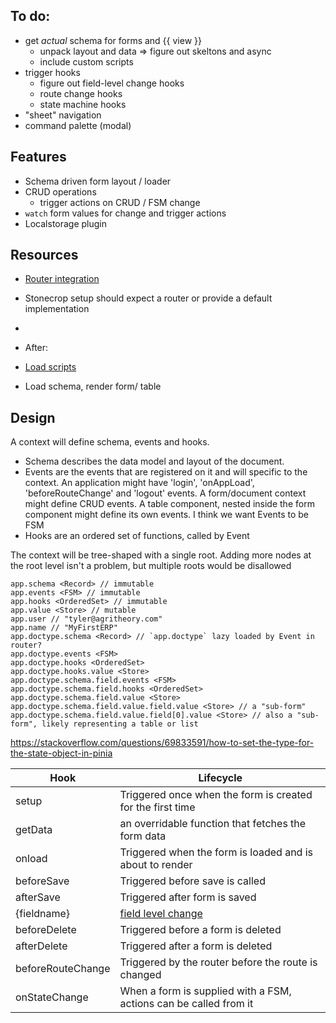 ## To do:

- get _actual_ schema for forms and {{ view }}
  - unpack layout and data => figure out skeltons and async
  - include custom scripts
- trigger hooks
  - figure out field-level change hooks
  - route change hooks
  - state machine hooks
- "sheet" navigation
- command palette (modal)

## Features
 - Schema driven form layout / loader
 - CRUD operations
    - trigger actions on CRUD / FSM change
 - `watch` form values for change and trigger actions
 - Localstorage plugin

## Resources

 - [Router integration](https://pinia.vuejs.org/core-concepts/plugins.html#adding-new-external-properties)
  - Stonecrop setup should expect a router or provide a default implementation
  - 

 - After:
  - [Load scripts](https://vue-view.com/how-to-load-an-external-script-in-vue-component/)
  - Load schema, render form/ table

## Design
A context will define schema, events and hooks. 
  - Schema describes the data model and layout of the document.
  - Events are the events that are registered on it and will specific to the context. An application might have 'login', 'onAppLoad', 'beforeRouteChange' and 'logout' events.  A form/document context might define CRUD events. A table component, nested inside the form component might define its own events. I think we want Events to be FSM
  - Hooks are an ordered set of functions, called by Event

  The context will be tree-shaped with a single root. Adding more nodes at the root level isn't a problem, but multiple roots would be disallowed

```
app.schema <Record> // immutable
app.events <FSM> // immutable
app.hooks <OrderedSet> // immutable
app.value <Store> // mutable
app.user // "tyler@agritheory.com"
app.name // "MyFirstERP"
app.doctype.schema <Record> // `app.doctype` lazy loaded by Event in router?
app.doctype.events <FSM> 
app.doctype.hooks <OrderedSet>
app.doctype.hooks.value <Store> 
app.doctype.schema.field.events <FSM>
app.doctype.schema.field.hooks <OrderedSet>
app.doctype.schema.field.value <Store>
app.doctype.schema.field.value.field.value <Store> // a "sub-form" 
app.doctype.schema.field.value.field[0].value <Store> // also a "sub-form", likely representing a table or list
```

https://stackoverflow.com/questions/69833591/how-to-set-the-type-for-the-state-object-in-pinia


| Hook        | Lifecycle    |
| ----------- | ------------ |
| setup | Triggered once when the form is created for the first time |
| getData | an overridable function that fetches the form data |
| onload | Triggered when the form is loaded and is about to render |
| beforeSave | Triggered before save is called |
| afterSave | Triggered after form is saved |
| {fieldname} | [field level change](https://pinia.vuejs.org/core-concepts/plugins.html#calling-subscribe-inside-plugins) |
| beforeDelete | Triggered before a form is deleted |
| afterDelete | Triggered after a form is deleted | 
| beforeRouteChange | Triggered by the router before the route is changed |
| onStateChange | When a form is supplied with a FSM, actions can be called from it |

